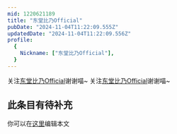 ```yaml
---
mid: 1220621189
title: "东堂比乃Official"
pubDate: "2024-11-04T11:22:09.555Z"
updatedDate: "2024-11-04T11:22:09.556Z"
profile:
  {
    Nickname: ["东堂比乃Official"],
  }
---
```


关注[东堂比乃Official](https://space.bilibili.com/1220621189)谢谢喵~ 关注[东堂比乃Official](https://space.bilibili.com/1220621189)谢谢喵~

## 此条目有待补充
你可以在[这里](https://github.com/Yuhanawa/VTuber.ICU-Content/edit/master/v/东堂比乃Official/index.md)编辑本文
